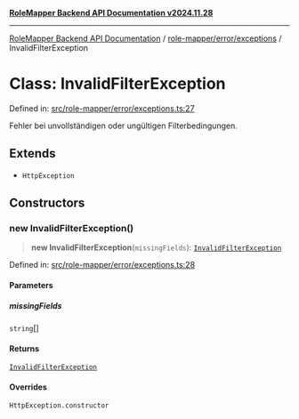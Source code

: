 [**RoleMapper Backend API Documentation v2024.11.28**](../../../../README.md)

***

[RoleMapper Backend API Documentation](../../../../modules.md) / [role-mapper/error/exceptions](../README.md) / InvalidFilterException

# Class: InvalidFilterException

Defined in: [src/role-mapper/error/exceptions.ts:27](https://github.com/FlowCraft-AG/RoleMapper/blob/dfa0426eb5b55e53274c22382030e399befc29aa/backend/src/role-mapper/error/exceptions.ts#L27)

Fehler bei unvollständigen oder ungültigen Filterbedingungen.

## Extends

- `HttpException`

## Constructors

### new InvalidFilterException()

> **new InvalidFilterException**(`missingFields`): [`InvalidFilterException`](InvalidFilterException.md)

Defined in: [src/role-mapper/error/exceptions.ts:28](https://github.com/FlowCraft-AG/RoleMapper/blob/dfa0426eb5b55e53274c22382030e399befc29aa/backend/src/role-mapper/error/exceptions.ts#L28)

#### Parameters

##### missingFields

`string`[]

#### Returns

[`InvalidFilterException`](InvalidFilterException.md)

#### Overrides

`HttpException.constructor`
